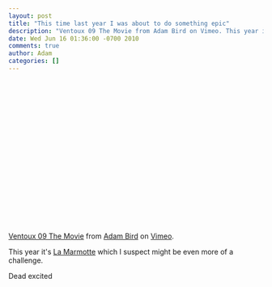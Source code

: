 ```yaml
---
layout: post
title: "This time last year I was about to do something epic"
description: "Ventoux 09 The Movie from Adam Bird on Vimeo. This year it's La Marmotte which I suspect might be even more of a challenge. Dead excited"
date: Wed Jun 16 01:36:00 -0700 2010
comments: true
author: Adam
categories: []
---
```


<p>
<object height="287" width="500">
<param name="allowfullscreen" value="true" />
<param name="allowscriptaccess" value="always" />
<param name="movie" value="http://vimeo.com/moogaloop.swf?clip_id=5951947&amp;server=vimeo.com&amp;show_title=1&amp;show_byline=1&amp;show_portrait=0&amp;color=00ADEF&amp;fullscreen=1" />
<embed src="http://vimeo.com/moogaloop.swf?clip_id=5951947&amp;server=vimeo.com&amp;show_title=1&amp;show_byline=1&amp;show_portrait=0&amp;color=00ADEF&amp;fullscreen=1" type="application/x-shockwave-flash" height="287" width="500"></embed>
</object>
</p>
<a href="http://vimeo.com/5951947">Ventoux 09 The Movie</a> from <a href="http://vimeo.com/adambird">Adam Bird</a> on <a href="http://vimeo.com">Vimeo</a>.

This year it's <a href="http://www.sportcommunication.info/web2010/epreuve2.php?langue=1&amp;trophee=128" title="La Marmotte">La Marmotte</a> which I suspect might be even more of a challenge.

Dead excited
